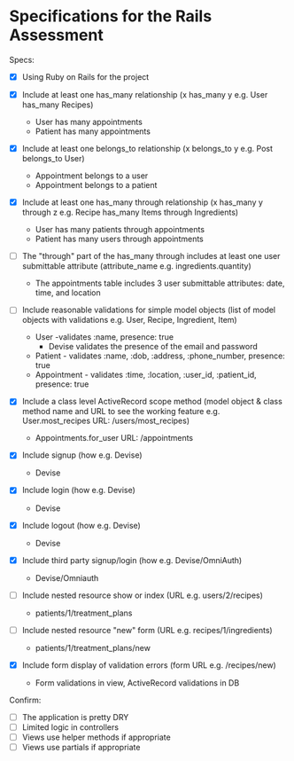 # Specifications for the Rails Assessment

Specs:
- [x] Using Ruby on Rails for the project

- [X] Include at least one has_many relationship (x has_many y e.g. User has_many Recipes)
  * User has many appointments
  * Patient has many appointments

- [X] Include at least one belongs_to relationship (x belongs_to y e.g. Post belongs_to User)
  * Appointment belongs to a user
  * Appointment belongs to a patient

- [X] Include at least one has_many through relationship (x has_many y through z e.g. Recipe has_many Items through Ingredients)
  * User has many patients through appointments
  * Patient has many users through appointments

- [ ] The "through" part of the has_many through includes at least one user submittable attribute (attribute_name e.g. ingredients.quantity)
  * The appointments table includes 3 user submittable attributes: date, time, and location

- [ ] Include reasonable validations for simple model objects (list of model objects with validations e.g. User, Recipe, Ingredient, Item)
  * User -validates :name, presence: true
      - Devise validates the presence of the email and password
  * Patient - validates :name, :dob, :address, :phone_number, presence: true
  * Appointment - validates :time, :location, :user_id, :patient_id, presence: true

- [X] Include a class level ActiveRecord scope method (model object & class method name and URL to see the working feature e.g. User.most_recipes URL: /users/most_recipes)
  * Appointments.for_user URL: /appointments

- [X] Include signup (how e.g. Devise)
  * Devise

- [X] Include login (how e.g. Devise)

  * Devise
- [X] Include logout (how e.g. Devise)

  * Devise
- [X] Include third party signup/login (how e.g. Devise/OmniAuth)
  * Devise/Omniauth

- [ ] Include nested resource show or index (URL e.g. users/2/recipes)
  * patients/1/treatment_plans

- [ ] Include nested resource "new" form (URL e.g. recipes/1/ingredients)
  * patients/1/treatment_plans/new

- [X] Include form display of validation errors (form URL e.g. /recipes/new)
  * Form validations in view, ActiveRecord validations in DB

Confirm:
- [ ] The application is pretty DRY
- [ ] Limited logic in controllers
- [ ] Views use helper methods if appropriate
- [ ] Views use partials if appropriate
